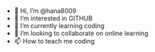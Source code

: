 - 👋 Hi, I’m @hana8009
- 👀 I’m interested in GITHUB
- 🌱 I’m currently learning coding
- 💞️ I’m looking to collaborate on online learning
- 📫 How to teach me coding

<!---
hana8009/hana8009 is a ✨ special ✨ repository because its `README.md` (this file) appears on your GitHub profile.
You can click the Preview link to take a look at your changes.
--->
